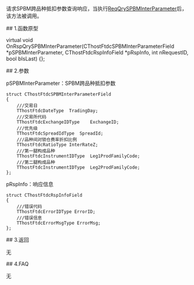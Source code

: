 <p>请求SPBM跨品种抵扣参数查询响应，当执行<a href="../../CTHOSTFTDCTRADERSPI/REQQRYSPBMINTERPARAMETER/">ReqQrySPBMInterParameter</a>后，该方法被调用。</p>
<span class="anchor" id="acea9fb4-a5c1-4df9-8ae8-c028b5b5e7a0"></span>
## 1.函数原型
<p>virtual void OnRspQrySPBMInterParameter(CThostFtdcSPBMInterParameterField *pSPBMInterParameter, CThostFtdcRspInfoField *pRspInfo, int nRequestID, bool bIsLast) {};</p>
<span class="anchor" id="116d4937-ea72-465d-8a93-aacde08a0539"></span>
## 2.参数
<p>pSPBMInterParameter：SPBM跨品种抵扣参数</p>
<pre><code>struct CThostFtdcSPBMInterParameterField
{
    ///交易日
    TThostFtdcDateType  TradingDay;
    ///交易所代码
    TThostFtdcExchangeIDType    ExchangeID;
    ///优先级
    TThostFtdcSpreadIdType  SpreadId;
    ///品种间对锁仓费率折扣比例
    TThostFtdcRatioType InterRateZ;
    ///第一腿构成品种
    TThostFtdcInstrumentIDType  Leg1ProdFamilyCode;
    ///第二腿构成品种
    TThostFtdcInstrumentIDType  Leg2ProdFamilyCode;
};
</code></pre>
<p>pRspInfo：响应信息</p>
<pre><code>struct CThostFtdcRspInfoField
{
    ///错误代码
    TThostFtdcErrorIDType ErrorID;
    ///错误信息
    TThostFtdcErrorMsgType ErrorMsg;
};
</code></pre>
<span class="anchor" id="c84e19d6-6886-41cf-bee8-e3ddd4a99c55"></span>
## 3.返回
<p>无</p>
<span class="anchor" id="696f81cc-105b-44c6-b48f-958d75606417"></span>
## 4.FAQ
<p>无</p>
